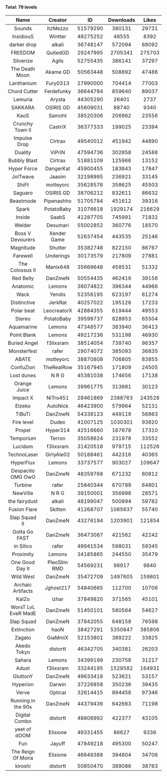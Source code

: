 #### Total: 79 levels

| Name | Creator | ID | Downloads | Likes |
|:---:|:---:|:---:|:---:|:---:|
| Sounds | ItzMezzo | 51579290 | 380131 | 29731
| InsidiouS | Wintter | 48275252 | 48555 | 8392
| darker drop | alkali | 36748147 | 572094 | 68092
| FREEDOM | QuitedGD | 29247995 | 2705341 | 275703
| Silverize | Agils | 52755435 | 386141 | 37297
| The Death Moon | Akame GD | 50563448 | 508892 | 47486
| Lanthanium | Fury0313 | 27990000 | 704414 | 77003
| Chord Cutter | Ferdefunky | 36644784 | 859640 | 89037
| Lemuria | Arysta | 44305290 | 26401 | 2737
| SAKKARA | OSIRIS GD | 45609031 | 88740 | 9340
| KaoS | Samoht | 38520306 | 206962 | 23556
| Crunchy Town II | CastriX | 36377333 | 199025 | 23394
| Impulse Drop  | Cirtrax | 49540012 | 451942 | 44890
| Duality | ViPriN | 47594736 | 302858 | 24588
| Bubbly Blast | Cirtrax | 51881109 | 125966 | 13152
| Hyper Force | DangerKat | 45900455 | 183843 | 17847
| JolTwave | Jaasim | 32198995 | 236921 | 33145
| ShiFt | motleyorc | 35628576 | 358625 | 45503
| Saguaro | OSIRIS GD | 38706212 | 832611 | 86632
| Beastmode | Pipenashho | 51705784 | 451612 | 39316
| Spark | PotatoBaby | 31076618 | 1929174 | 216629
| Inside | SaabS | 41287705 | 745991 | 71832
| Welder | Desumari | 55002852 | 360776 | 18570
| Boss V Devourers | Xender Game | 52637454 | 443535 | 25146
| Magnitude | Shutter | 35382748 | 822150 | 86767
| Farewell | Underings | 30173579 | 217809 | 27881
| The Colossus II | Manix648 | 35669648 | 458531 | 51332
| Red Belly | DanZmeN | 50554435 | 462419 | 39156
| Anatomic | Lemons | 38074822 | 396344 | 44966
| Wack | Yendis | 52356195 | 623197 | 61274
| Distinctive | JerkRat | 40257022 | 195128 | 17233
| Polar beat | LeocreatorX | 42884355 | 619444 | 49553
| Stereo | PotatoBaby | 39599737 | 828953 | 65504
| Aquamarine | Lemons | 47348577 | 383940 | 36413
| Point Blank | Lemons | 49217236 | 531198 | 46930
| Buried Angel | f3lixsram | 38514054 | 739740 | 96357
| Monsterfest | rafer | 29074072 | 385093 | 36835
| ABATE | motleyorc | 38870808 | 706805 | 83855
| ConfuZion | TheRealRow | 35167945 | 171809 | 24505
| Lost dunes | N R G | 45381038 | 174656 | 17138
| Orange Juice | Lemons | 39961775 | 313981 | 30123
| Impact X | NiTro451 | 28461869 | 2388763 | 243528
| Elzeko | AutoNick | 46423900 | 579964 | 52131
| TiBuTi | DanZmeN | 54338123 | 449119 | 56863
| Fire level | Dudex | 41007125 | 1030301 | 93820
| Propel | Hyper314 | 42516660 | 167678 | 17310
| Temporium | Terron | 35058624 | 231978 | 33552
| Lucidum | f3lixsram | 31420516 | 979715 | 112526
| TechnoLaser | GirlyAle02 | 50188461 | 442316 | 40365
| HyperFlux | Lemons | 33737577 | 903027 | 109647
| Despacito OMG OwO | DanZmeN | 48359768 | 671232 | 60812
| Turbine | rafer | 25840344 | 670789 | 64801
| NewVille | N R G | 39150001 | 356998 | 28571
| the fairydust | alkali | 48199047 | 500894 | 59782
| Fusion Flare | Skitten | 41268707 | 1065637 | 55740
| Slap Squad II | DanZmeN | 43276194 | 1203901 | 121854
| Gotta Go FAST | DanZmeN | 36473087 | 421562 | 42242
| in Silico | rafer | 49941534 | 598031 | 59345
| Proximity | Lemons | 34185865 | 244550 | 35479
| One Good Day II | PleoSlim RMD | 54569231 | 96917 | 9640
| Wild West | DanZmeN | 35472709 | 1497605 | 159801
| Archaic Artifacts | Jghost217 | 54840665 | 112700 | 10706
| KaIZo | izhar | 37849820 | 371565 | 45101
| WorsT LvL EveR MadE | DanZmeN | 51450101 | 580564 | 54627
| Slap Squad | DanZmeN | 37842055 | 648158 | 76598
| Extinction | haoN | 38427291 | 5350647 | 385806
| Zagato | GiaMmiX | 52153801 | 389222 | 33825
| Akedo Tokyo | distortt | 46342705 | 340381 | 26203
| Sahara | Lemons | 34399199 | 230758 | 31217
| Adust | f3lixsram | 33244195 | 1529582 | 164931
| GluttonY | DanZmeN | 49633418 | 523621 | 53157
| Hyperion | Darwin | 37226858 | 350236 | 39435
| Verve | Optical | 32614415 | 894458 | 97346
| Running in the 90s | DanZmeN | 44379436 | 642663 | 71198
| Digital Combo | distortt | 48808992 | 422377 | 43105
| yeet of dOOM | Elisione | 49331455 | 86627 | 9336
| Fun | Jayuff | 47849218 | 495300 | 50247
| The Reign Of Moira | Elisione | 46649388 | 394804 | 34706
| kiroshi | distortt | 50850470 | 389086 | 38763
